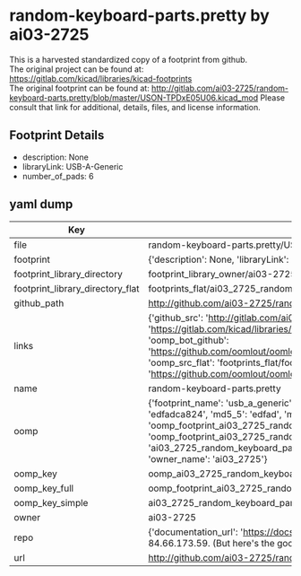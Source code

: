 # random-keyboard-parts.pretty by ai03-2725  
This is a harvested standardized copy of a footprint from github.  
The original project can be found at:  
https://gitlab.com/kicad/libraries/kicad-footprints  
The original footprint can be found at:
http://gitlab.com/ai03-2725/random-keyboard-parts.pretty/blob/master/USON-TPDxE05U06.kicad_mod
Please consult that link for additional, details, files, and license information.  
## Footprint Details
* description: None  
* libraryLink: USB-A-Generic  
* number_of_pads: 6  
## yaml dump  
| Key | Value |  
| --- | --- |  
| file | random-keyboard-parts.pretty/USB-A-Generic.kicad_mod |  
| footprint | {'description': None, 'libraryLink': 'USB-A-Generic', 'number_of_pads': 6} |  
| footprint_library_directory | footprint_library_owner/ai03-2725_random-keyboard-parts.pretty |  
| footprint_library_directory_flat | footprints_flat/ai03_2725_random_keyboard_parts_usb_a_generic/working |  
| github_path | http://github.com/ai03-2725/random-keyboard-parts.pretty/blob/master/USB-A-Generic.kicad_mod |  
| links | {'github_src': 'http://gitlab.com/ai03-2725/random-keyboard-parts.pretty/blob/master/USON-TPDxE05U06.kicad_mod', 'github_src_repo': 'https://gitlab.com/kicad/libraries/kicad-footprints', 'oomp_bot': 'footprints/ai03_2725_random_keyboard_parts_usb_a_generic/working', 'oomp_bot_github': 'https://github.com/oomlout/oomlout_oomp_footprint_bot/tree/main/footprints/ai03_2725_random_keyboard_parts_usb_a_generic/working', 'oomp_src_flat': 'footprints_flat/footprints_flat/ai03_2725_random_keyboard_parts_usb_a_generic/working', 'oomp_src_flat_github': 'https://github.com/oomlout/oomlout_oomp_footprint_src/tree/main/footprints_flat/ai03_2725_random_keyboard_parts_usb_a_generic/working'} |  
| name | random-keyboard-parts.pretty |  
| oomp | {'footprint_name': 'usb_a_generic', 'library_name': 'random_keyboard_parts', 'md5': 'edfadca8240bb4d8b387ea837fb6f39e', 'md5_10': 'edfadca824', 'md5_5': 'edfad', 'md5_6': 'edfadc', 'oomp_key': 'oomp_ai03_2725_random_keyboard_parts_usb_a_generic', 'oomp_key_extra': 'oomp_footprint_ai03_2725_random_keyboard_parts_usb_a_generic', 'oomp_key_full': 'oomp_footprint_ai03_2725_random_keyboard_parts_usb_a_generic_edfadc', 'oomp_key_simple': 'ai03_2725_random_keyboard_parts_usb_a_generic', 'original_filename': 'random-keyboard-parts.pretty/USB-A-Generic.kicad_mod', 'owner_name': 'ai03_2725'} |  
| oomp_key | oomp_ai03_2725_random_keyboard_parts_usb_a_generic |  
| oomp_key_full | oomp_footprint_ai03_2725_random_keyboard_parts_usb_a_generic |  
| oomp_key_simple | ai03_2725_random_keyboard_parts_usb_a_generic |  
| owner | ai03-2725 |  
| repo | {'documentation_url': 'https://docs.github.com/rest/overview/resources-in-the-rest-api#rate-limiting', 'message': "API rate limit exceeded for 84.66.173.59. (But here's the good news: Authenticated requests get a higher rate limit. Check out the documentation for more details.)"} |  
| url | http://github.com/ai03-2725/random-keyboard-parts.pretty |  

